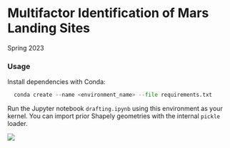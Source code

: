 # Multifactor Identification of Mars Landing Sites
Spring 2023

### Usage
Install dependencies with Conda:
```python
  conda create --name <environment_name> --file requirements.txt
```

Run the Jupyter notebook `drafting.ipynb` using this environment as your kernel. You can import prior Shapely geometries with the internal `pickle` loader.

![](https://github.com/hlakams/mars-landing/rotating_mars.gif)
